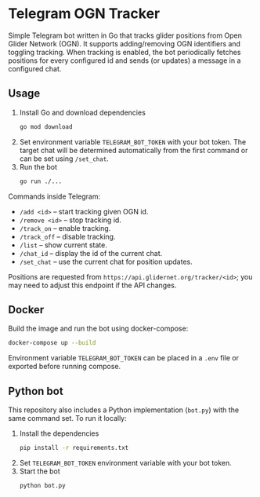 # Telegram OGN Tracker

Simple Telegram bot written in Go that tracks glider positions from Open Glider Network (OGN).
It supports adding/removing OGN identifiers and toggling tracking. When tracking is enabled,
the bot periodically fetches positions for every configured id and sends (or updates)
a message in a configured chat.

## Usage

1. Install Go and download dependencies
   ```sh
   go mod download
   ```
2. Set environment variable `TELEGRAM_BOT_TOKEN` with your bot token.
   The target chat will be determined automatically from the first command or can be set using `/set_chat`.
3. Run the bot
   ```sh
   go run ./...
   ```

Commands inside Telegram:
- `/add <id>` – start tracking given OGN id.
- `/remove <id>` – stop tracking id.
- `/track_on` – enable tracking.
- `/track_off` – disable tracking.
- `/list` – show current state.
- `/chat_id` – display the id of the current chat.
- `/set_chat` – use the current chat for position updates.

Positions are requested from `https://api.glidernet.org/tracker/<id>`; you may
need to adjust this endpoint if the API changes.

## Docker

Build the image and run the bot using docker-compose:
```sh
docker-compose up --build
```

Environment variable `TELEGRAM_BOT_TOKEN` can be placed in a `.env` file or exported before running compose.

## Python bot

This repository also includes a Python implementation (`bot.py`) with the same command set.
To run it locally:

1. Install the dependencies
   ```sh
   pip install -r requirements.txt
   ```
2. Set `TELEGRAM_BOT_TOKEN` environment variable with your bot token.
3. Start the bot
   ```sh
   python bot.py
   ```
